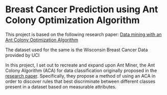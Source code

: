 # Breast Cancer Prediction using Ant Colony Optimization Algorithm

This project is based on the following research paper: <a href="https://ieeexplore.ieee.org/document/1027744">Data mining with an Ant Colony Optimization Algorithm</a>

The dataset used for the same is the Wisconsin Breast Cancer Data provided by UCI

In this project, I set out to recreate and expand upon Ant Miner, the Ant Colony Algorithm (ACA) for data classification originally proposed in the <a href="https://ieeexplore.ieee.org/document/1027744">research paper</a>. Specifically, they propose a method of using an ACA in order to discover rules that best discriminate between different classes present in a dataset based on measurable attributes. 
